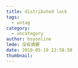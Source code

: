 ```yaml
---
title: distributed lock
tags:
  - untag
category:
  - uncategory
author: bsyonline
lede: 没有摘要
date: 2019-05-19 22:58:50
thumbnail:
---
```

